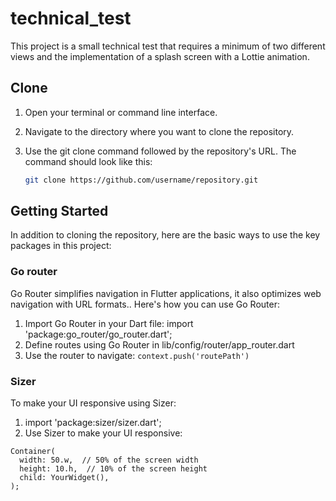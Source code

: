 # technical_test

This project is a small technical test that requires a minimum of two different views and the implementation of a splash screen with a Lottie animation.

## Clone

1. Open your terminal or command line interface.

2. Navigate to the directory where you want to clone the repository.

3. Use the git clone command followed by the repository's URL. The command should look like this:   
   ```bash
   git clone https://github.com/username/repository.git
## Getting Started
In addition to cloning the repository, here are the basic ways to use the key packages in this project:

### Go router
Go Router simplifies navigation in Flutter applications, it also optimizes web navigation with URL formats.. Here's how you can use Go Router:
1. Import Go Router in your Dart file: import 'package:go_router/go_router.dart';
2. Define routes using Go Router in lib/config/router/app_router.dart
3. Use the router to navigate: 
```context.push('routePath')```

### Sizer
To make your UI responsive using Sizer:
1. import 'package:sizer/sizer.dart';
2. Use Sizer to make your UI responsive:
```
Container(
  width: 50.w,  // 50% of the screen width
  height: 10.h,  // 10% of the screen height
  child: YourWidget(),
);
```

